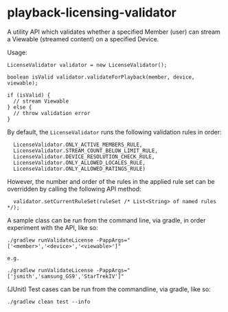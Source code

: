 # playback-licensing-validator

A utility API which validates whether a specified Member (user) can stream a Viewable (streamed content) on a
specified Device.

Usage:

```
LicenseValidator validator = new LicenseValidator();

boolean isValid validator.validateForPlayback(member, device, viewable);

if (isValid) {
  // stream Viewable
} else {
  // throw validation error
}
```

By default, the `LicenseValidator` runs the following validation rules in order:

```
  LicenseValidator.ONLY_ACTIVE_MEMBERS_RULE,
  LicenseValidator.STREAM_COUNT_BELOW_LIMIT_RULE,
  LicenseValidator.DEVICE_RESOLUTION_CHECK_RULE,
  LicenseValidator.ONLY_ALLOWED_LOCALES_RULE,
  LicenseValidator.ONLY_ALLOWED_RATINGS_RULE)
```

However, the number and order of the rules in the applied rule set can be overridden by calling the following API
method:

```
  validator.setCurrentRuleSet(ruleSet /* List<String> of named rules */);
```

A sample class can be run from the command line, via gradle, in order experiment with the API, like so:

```
./gradlew runValidateLicense -PappArgs="['<member>','<device>','<viewable>']"

e.g.

./gradlew runValidateLicense -PappArgs="['jsmith','samsung_GS9','StarTrekIV']"

```

(JUnit) Test cases can be run from the commandline, via gradle, like so:

```
./gradlew clean test --info
```
